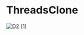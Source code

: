 # ThreadsClone

![D2 (1)](https://github.com/woozoobro/ThreadsClone/assets/99154211/60accfac-ae74-4e76-bdba-59a85e93d39b)
